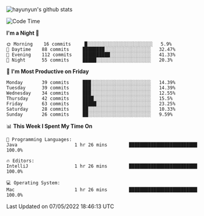 
![hayunyun's github stats](https://github-readme-stats.vercel.app/api?username=hayunyun&show_icons=true)


<!--START_SECTION:waka-->
![Code Time](http://img.shields.io/badge/Code%20Time-0-blue)

**I'm a Night 🦉** 

```text
🌞 Morning    16 commits     █░░░░░░░░░░░░░░░░░░░░░░░░   5.9% 
🌆 Daytime    88 commits     ████████░░░░░░░░░░░░░░░░░   32.47% 
🌃 Evening    112 commits    ██████████░░░░░░░░░░░░░░░   41.33% 
🌙 Night      55 commits     █████░░░░░░░░░░░░░░░░░░░░   20.3%

```
📅 **I'm Most Productive on Friday** 

```text
Monday       39 commits     ███░░░░░░░░░░░░░░░░░░░░░░   14.39% 
Tuesday      39 commits     ███░░░░░░░░░░░░░░░░░░░░░░   14.39% 
Wednesday    34 commits     ███░░░░░░░░░░░░░░░░░░░░░░   12.55% 
Thursday     42 commits     ████░░░░░░░░░░░░░░░░░░░░░   15.5% 
Friday       63 commits     █████░░░░░░░░░░░░░░░░░░░░   23.25% 
Saturday     28 commits     ██░░░░░░░░░░░░░░░░░░░░░░░   10.33% 
Sunday       26 commits     ██░░░░░░░░░░░░░░░░░░░░░░░   9.59%

```


📊 **This Week I Spent My Time On** 

```text
💬 Programming Languages: 
Java                     1 hr 26 mins        █████████████████████████   100.0%

🔥 Editors: 
IntelliJ                 1 hr 26 mins        █████████████████████████   100.0%

💻 Operating System: 
Mac                      1 hr 26 mins        █████████████████████████   100.0%

```


 Last Updated on 07/05/2022 18:46:13 UTC
<!--END_SECTION:waka-->

<!--
**hayunyun/hayunyun** is a ✨ _special_ ✨ repository because its `README.md` (this file) appears on your GitHub profile.

Here are some ideas to get you started:

- 🔭 I’m currently working on ...
- 🌱 I’m currently learning ...
- 👯 I’m looking to collaborate on ...
- 🤔 I’m looking for help with ...
- 💬 Ask me about ...
- 📫 How to reach me: ...
- 😄 Pronouns: ...
- ⚡ Fun fact: ...
-->
